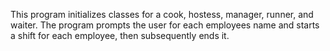 This program initializes classes for a cook, hostess, manager, runner, and waiter.  The program prompts the user for each employees name and starts a shift for each employee, then subsequently ends it.
